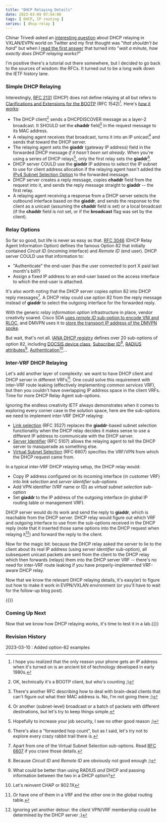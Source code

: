 ```yaml
---
title: "DHCP Relaying Details"
date: 2023-03-09 07:54:00
tags: [ DHCP, IP routing ]
series: [ dhcp-relay ]
---
```

Chinar Trivedi asked an [interesting question](https://twitter.com/cloudnetworkguy/status/1631891785478971392) about DHCP relaying in VXLAN/EVPN world on Twitter and my first thought was "_that shouldn't be hard_" but when I [read the first answer](https://twitter.com/aninchat/status/1631952450189131776) that turned into "_wait a minute, how exactly does DHCP relaying works?_"

I'm positive there's a tutorial out there somewhere, but I decided to go back to the sources of wisdom: the RFCs. It turned out to be a long walk down the IETF history lane.
<!--more-->

### Simple DHCP Relaying

Interestingly, [RFC 2131](https://www.rfc-editor.org/rfc/rfc2131) (DHCP) does not define relaying at all but refers to [Clarifications and Extensions for the BOOTP](https://www.rfc-editor.org/rfc/rfc1542) (RFC 1542)[^ANC]. Here's [how it works](https://www.rfc-editor.org/rfc/rfc1542#section-4):

* The DHCP client[^BP] sends a DHCPDISCOVER message as a layer-2 broadcast. It SHOULD set the **chaddr** field[^MM] in the request message to its MAC address.
* A relaying agent receives that broadcast, turns it into an IP unicast[^RB] and sends that toward the DHCP server.
* The relaying agent sets the **giaddr** (gateway IP address) field in the forwarded DHCP message _if it hasn't been set already_. When you're using a series of DHCP relays[^JS], only the first relay sets the **giaddr**[^HC].
* DHCP server COULD use the **giaddr** IP address to select the IP subnet to use for client address allocation if the relaying agent hasn't added the [IPv4 Subnet Selection Option](https://www.rfc-editor.org/rfc/rfc3011) to the forwarded message.
* DHCP server creates a reply message, copies **chaddr** field from the request into it, and sends the reply message straight to **giaddr** -- the first relay.
* A relaying agent receiving a response from a DHCP server selects the outbound interface based on the **giaddr**, and sends the response to the client as a unicast (assuming the **chaddr** field is set) or a local broadcast (if the **chaddr** field is not set, or if the **broadcast** flag was set by the client).

[^ANC]: I hope you realized that the only reason your phone gets an IP address when it's turned on is an ancient bit of technology developed in early 1980s.

[^BP]: OK, technically it's a BOOTP client, but who's counting ;)

[^MM]: There's another RFC describing how to deal with brain-dead clients that can't figure out what their MAC address is. No, I'm not going there ;)

[^RB]: Or another (subnet-level) broadcast or a batch of packets with different destinations, but let's try to keep things simple.

[^JS]: Hopefully to increase your job security, I see no other good reason ;)

[^HC]: There's also a "forwarded hop count", but as I said, let's try not to explore every crazy rabbit trail there is.

### Relay Options

So far so good, but life is never as easy as that. [RFC 3046](https://www.rfc-editor.org/rfc/rfc3046.html) (DHCP Relay Agent Information Option) defines the famous Option 82 that initially contained *Circuit ID* (incoming interface) and *Remote ID* (end user). DHCP server COULD use that information to:

* "Authenticate" the end-user (has the user connected to port X paid last month's bill?)
* Assign a fixed IP address to an end-user based on the access interface to which the end-user is attached.

It's also worth noting that the DHCP server copies option 82 into DHCP reply messages[^VSX]. A DHCP relay could use option 82 from the reply message instead of **giaddr** to select the outgoing interface for the forwarded reply.

With the generic *relay information option* infrastructure in place, vendor creativity soared. Cisco SDA [uses *remote ID* sub-option to encode VNI and RLOC](https://www.theasciiconstruct.com/post/sda_8/), and DMVPN uses it to [store the transport IP address of the DMVPN spoke](/2023/03/dhcp-relay-process.html#1696).

[^VSX]: Apart from one of the Virtual Subnet Selection sub-options. Read [RFC 6607](https://www.rfc-editor.org/rfc/rfc6607.html) if you crave those details.

But wait, that's not all. [IANA DHCP registry](https://www.iana.org/assignments/bootp-dhcp-parameters/bootp-dhcp-parameters.xhtml#relay-agent-sub-options) defines over 20 sub-options of option 82, including [DOCSIS device class](https://www.rfc-editor.org/rfc/rfc3256.html), [Subscriber ID](https://www.rfc-editor.org/rfc/rfc3993.html)[^SID], [RADIUS attributes](https://www.rfc-editor.org/rfc/rfc4014.html)[^RD], [Authentication](https://www.rfc-editor.org/rfc/rfc4030.html)[^RI]...

[^SID]: Because *Circuit ID* and *Remote ID* are obviously not good enough ;)

[^RD]: What could be better than using RADIUS _and_ DHCP and passing information between the two in a DHCP option?

[^RI]: Let's reinvent CHAP or 802.1X

### Inter-VRF DHCP Relaying

Let's add another layer of complexity: we want to have DHCP client and DHCP server in different VRFs[^GT]. One could solve this requirement with inter-VRF route leaking (effectively implementing _common services_ VRF), but then you couldn't have overlapping IP address space in the client VRFs. Time for more DHCP Relay Agent sub-options.

[^GT]: Or have one of them in a VRF and the other one in the global routing table.

Ignoring the endless creativity IETF always demonstrates when it comes to exploring every corner case in the solution space, here are the sub-options we need to implement inter-VRF DHCP relaying:

* [Link selection](https://www.rfc-editor.org/rfc/rfc3527.html) (RFC 3527) replaces the **giaddr**-based subnet selection functionality when the DHCP relay decides it makes sense to use a different IP address to communicate with the DHCP server.
* [Server Identifier](https://www.rfc-editor.org/rfc/rfc5107.html) (RFC 5107) allows the relaying agent to tell the DHCP server to masquerade as something else.
* [Virtual Subnet Selection](https://www.rfc-editor.org/rfc/rfc6607.html) (RFC 6607) specifies the VRF/VPN from which the DHCP request came from.

In a typical inter-VRF DHCP relaying setup, the DHCP relay would:

* Copy IP address configured on its incoming interface (in customer VRF) into *link selection* and *server identifier* sub-options
* Add VPN identifier (VRF name or ID) as *virtual subnet selection* sub-option
* Set **giaddr** to the IP address of the outgoing interface (in global IP routing table or management VRF).

DHCP server would do its work and send the reply to **giaddr**, which is reachable from the DHCP server. DHCP relay would figure out which VRF and outgoing interface to use from the sub-options received in the DHCP reply (note that it inserted those same options into the DHCP request when relaying it[^SAV]) and forward the reply to the client.

Now for the magic bit: because the DHCP relay asked the server to lie to the client about its real IP address (using *server identifier* sub-option), all subsequent unicast packets are sent  from the client to the DHCP relay which then forwards (relays) them into the DHCP server VRF -- there's no need for inter-VRF route leaking if you have properly-implemented VRF-aware DHCP relay.

Now that we know the relevant DHCP relaying details, it's easy(er) to figure out how to make it work in EVPN/VXLAN environment (or you'll have to wait for the follow-up blog post).

[^SAV]: Ignoring yet another detour: the client VPN/VRF membership could be determined by the DHCP server ;)

{{<next-in-series page="/posts/2023/03/netlab-dhcp-relay.md">}}
### Coming Up Next

Now that we know how DHCP relaying works, it's time to test it in a lab.{{</next-in-series>}}

### Revision History

2023-03-10
: Added option-82 examples
